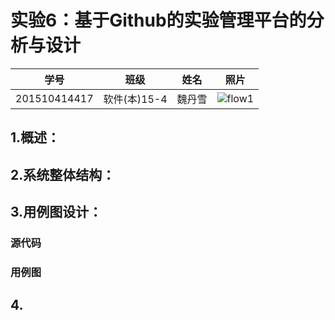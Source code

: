 
# 实验6：基于Github的实验管理平台的分析与设计
|学号|班级|姓名|照片|
|:-------:|:-------------: | :----------:|:---:|
|201510414417|软件(本)15-4|魏丹雪|![flow1](../myself.jpg)|
## 1.概述：
## 2.系统整体结构：
## 3.用例图设计：
### 源代码
### 用例图

## 4.
